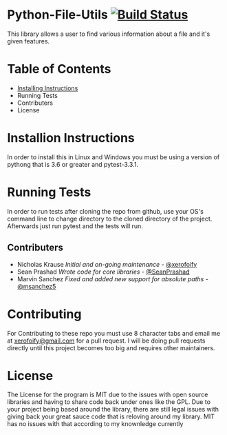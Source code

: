 # Python-File-Utils [![Build Status](https://travis-ci.org/xerofoify/Python-File-Utils.svg?branch=master)](https://travis-ci.org/xerofoify/Python-File-Utils) 

This library allows a user to find various information about a file and it's given features.

# Table of Contents
* [Installing Instructions](#installing-instructions)
* Running Tests
* Contributers
* License


# Installion Instructions
In order to install this in Linux and Windows you must be using a version of pythong that is 3.6 or greater and pytest-3.3.1.

# Running Tests
In order to run tests after cloning the repo from github, use your OS's command line to change directory to the cloned directory of the project. Afterwards just run pytest and the tests will run.
## Contributers
* Nicholas Krause *Initial and on-going maintenance* - [@xerofoify](https://github.com/xerofoify)
* Sean Prashad *Wrote code for core libraries* - [@SeanPrashad](https://github.com/SeanPrashad)
* Marvin Sanchez *Fixed and added new support for absolute paths* - [@msanchez5](https://github.com/msanchez5)
# Contributing
For Contributing to these repo you must use 8 character tabs and email me at xerofoify@gmail.com for a pull request.
I will be doing pull requests directly until this project becomes too big and requires other maintainers.
# License
The License for the program is MIT due to the issues with open source libraries and having to share 
code back under ones like the GPL. Due to your project being based around the library, there are 
still legal issues with giving back your great sauce code that is reloving around my library. MIT
has no issues with that according to my knownledge currently
